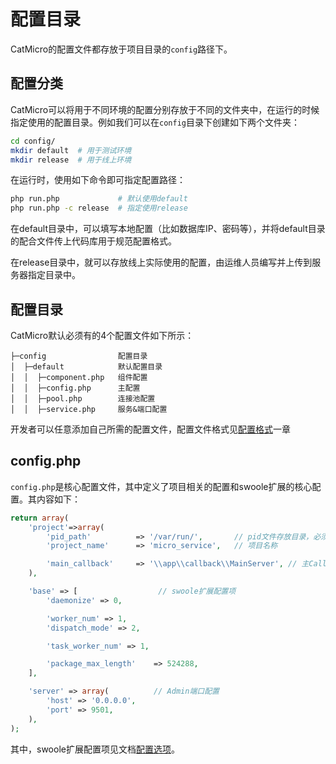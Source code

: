 # 配置目录

CatMicro的配置文件都存放于项目目录的`config`路径下。

## 配置分类

CatMicro可以将用于不同环境的配置分别存放于不同的文件夹中，在运行的时候指定使用的配置目录。例如我们可以在`config`目录下创建如下两个文件夹：

```bash
cd config/
mkdir default  # 用于测试环境
mkdir release  # 用于线上环境
```

在运行时，使用如下命令即可指定配置路径：

```bash
php run.php             # 默认使用default
php run.php -c release  # 指定使用release
```

在default目录中，可以填写本地配置（比如数据库IP、密码等），并将default目录的配合文件传上代码库用于规范配置格式。

在release目录中，就可以存放线上实际使用的配置，由运维人员编写并上传到服务器指定目录中。

## 配置目录

CatMicro默认必须有的4个配置文件如下所示：

```
├─config                配置目录
│  ├─default            默认配置目录
│  │  ├─component.php   组件配置
│  │  ├─config.php      主配置
│  │  ├─pool.php        连接池配置
│  │  ├─service.php     服务&端口配置
```

开发者可以任意添加自己所需的配置文件，配置文件格式见[配置格式](micro/config/format.md)一章

## config.php

`config.php`是核心配置文件，其中定义了项目相关的配置和swoole扩展的核心配置。其内容如下：

```php
return array(
    'project'=>array(
        'pid_path'          => '/var/run/',       // pid文件存放目录，必须保证路径可写
        'project_name'      => 'micro_service',   // 项目名称

        'main_callback'     => '\\app\\callback\\MainServer', // 主Callback类路径
    ),

    'base' => [                  // swoole扩展配置项
        'daemonize' => 0,

        'worker_num' => 1,
        'dispatch_mode' => 2,

        'task_worker_num' => 1,

        'package_max_length'    => 524288,
    ],

    'server' => array(          // Admin端口配置
        'host' => '0.0.0.0',
        'port' => 9501,
    ),
);
```

其中，swoole扩展配置项见文档[配置选项](https://wiki.swoole.com/wiki/page/274.html)。